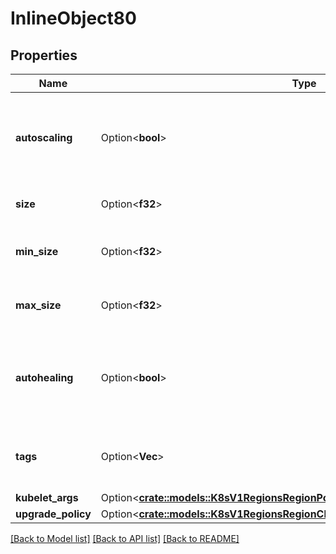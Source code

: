 # InlineObject80

## Properties

Name | Type | Description | Notes
------------ | ------------- | ------------- | -------------
**autoscaling** | Option<**bool**> | The new value for the enablement of autoscaling for the pool | [optional]
**size** | Option<**f32**> | The new size for the pool | [optional]
**min_size** | Option<**f32**> | The new minimun size for the pool | [optional]
**max_size** | Option<**f32**> | The new maximum size for the pool | [optional]
**autohealing** | Option<**bool**> | The new value for the enablement of autohealing for the pool | [optional]
**tags** | Option<**Vec<String>**> | The new tags associated with the pool | [optional]
**kubelet_args** | Option<[**crate::models::K8sV1RegionsRegionPoolsPoolIdKubeletArgs**](_k8s_v1_regions__region__pools__pool_id__kubelet_args.md)> |  | [optional]
**upgrade_policy** | Option<[**crate::models::K8sV1RegionsRegionClustersClusterIdPoolsUpgradePolicy**](_k8s_v1_regions__region__clusters__cluster_id__pools_upgrade_policy.md)> |  | [optional]

[[Back to Model list]](../README.md#documentation-for-models) [[Back to API list]](../README.md#documentation-for-api-endpoints) [[Back to README]](../README.md)


